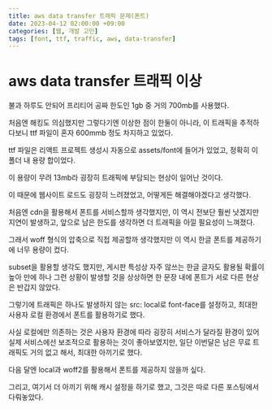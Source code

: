 ```yaml
---
title: aws data transfer 트래픽 문제(폰트)
date: 2023-04-12 02:00:00 +09:00
categories: [웹, 개발 고민]
tags: [font, ttf, traffic, aws, data-transfer]
---
```


# aws data transfer 트래픽 이상

불과 하루도 안되어 프리티어 공짜 한도인 1gb 중 거의 700mb를 사용했다.

처음엔 해킹도 의심했지만 그렇다기엔 이상한 점이 한둘이 아니라, 이 트래픽을 추적하다보니 ttf 파일이 혼자 600mmb 정도 차지하고 있었다.

ttf 파일은 리액트 프로젝트 생성시 자동으로 assets/font에 들어가 있었고, 정확히 이 폴더 내 용량 합이었다.

이 용량이 무려 13mb라 굉장히 트래픽에 부담되는 현상이 일어난 것이다.

이 때문에 웹사이트 로드도 굉장히 느려졌었고, 어떻게든 해결해야겠다고 생각했다.

처음엔 cdn을 활용해서 폰트를 서비스할까 생각했지만, 이 역시 전보단 훨씬 낫겠지만 지연이 발생하고, 앞으로 남은 한도를 생각하면 더 트래픽을 아낄 필요성이 느껴졌다.

그래서 woff 형식의 압축으로 직접 제공할까 생각했지만 이 역시 한글 폰트를 제공하기에 너무 용량이 컸다.

subset을 활용할 생각도 했지만, 게시판 특성상 자주 않쓰는 한글 글자도 활용될 확률이 높아 만에 하나 그런 상황이 발생할 것을 상상하면 한 문장 내에 폰트가 서로 다른 현상은 반갑지 않았다.

그렇기에 트래픽은 하나도 발생하지 않는 src: local로 font-face를 설정하고, 최대한 사용자 로컬 환경에서 폰트를 활용하기로 했다.

사실 로컬에만 의존하는 것은 사용자 환경에 따라 굉장히 서비스가 달라질 환경이 있어 실제 서비스에선 보조적으로 활용하는 것이 좋아보였지만, 일단 이번달은 남은 무료 트래픽도 거의 없고 해서, 최대한 아끼기로 했다.

다음 달엔 local과 woff2를 활용해서 폰트를 제공하지 않을까 싶다.

그리고, 여기서 더 아끼기 위해 캐시 설정을 하기로 했고, 그것은 따로 다른 포스팅에서 다뤄놓았다.
